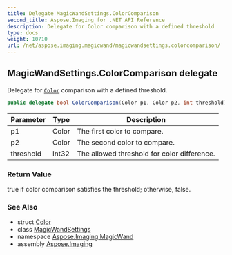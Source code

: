 ```yaml
---
title: Delegate MagicWandSettings.ColorComparison
second_title: Aspose.Imaging for .NET API Reference
description: Delegate for Color comparison with a defined threshold
type: docs
weight: 10710
url: /net/aspose.imaging.magicwand/magicwandsettings.colorcomparison/
---
```

## MagicWandSettings.ColorComparison delegate

Delegate for [`Color`](../../aspose.imaging/color/) comparison with a defined threshold.

```csharp
public delegate bool ColorComparison(Color p1, Color p2, int threshold);
```

| Parameter | Type | Description |
| --- | --- | --- |
| p1 | Color | The first color to compare. |
| p2 | Color | The second color to compare. |
| threshold | Int32 | The allowed threshold for color difference. |

### Return Value

true if color comparison satisfies the threshold; otherwise, false.

### See Also

* struct [Color](../../aspose.imaging/color/)
* class [MagicWandSettings](../magicwandsettings/)
* namespace [Aspose.Imaging.MagicWand](../../aspose.imaging.magicwand/)
* assembly [Aspose.Imaging](../../)


